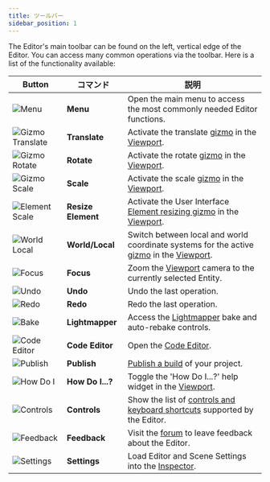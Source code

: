 ```yaml
---
title: ツールバー
sidebar_position: 1
---
```


The Editor's main toolbar can be found on the left, vertical edge of the Editor. You can access many common operations via the toolbar. Here is a list of the functionality available:

| Button | コマンド | 説明 |
| ------ | ------- | ----------- |
| ![Menu](/images/user-manual/editor/toolbar/menu.png) | **Menu** | Open the main menu to access the most commonly needed Editor functions. |
| ![Gizmo Translate](/images/user-manual/editor/toolbar/translate.png) | **Translate** | Activate the translate [gizmo](viewport.md#gizmos) in the [Viewport](viewport.md). |
| ![Gizmo Rotate](/images/user-manual/editor/toolbar/rotate.png) | **Rotate** | Activate the rotate [gizmo](viewport.md#gizmos) in the [Viewport](viewport.md). |
| ![Gizmo Scale](/images/user-manual/editor/toolbar/scale.png) | **Scale** | Activate the scale [gizmo](viewport.md#gizmos) in the [Viewport](viewport.md). |
| ![Element Scale](/images/user-manual/editor/toolbar/resize-element.png) | **Resize Element** | Activate the User Interface [Element resizing gizmo](../user-interface/elements.md#element-resizing) in the [Viewport](viewport.md).  |
| ![World Local](/images/user-manual/editor/toolbar/world-local.png) | **World/Local** | Switch between local and world coordinate systems for the active [gizmo](viewport.md#gizmos) in the [Viewport](viewport.md). |
| ![Focus](/images/user-manual/editor/toolbar/focus.png) | **Focus** | Zoom the [Viewport](viewport.md) camera to the currently selected Entity. |
| ![Undo](/images/user-manual/editor/toolbar/undo.png) | **Undo** | Undo the last operation. |
| ![Redo](/images/user-manual/editor/toolbar/redo.png) | **Redo** | Redo the last operation. |
| ![Bake](/images/user-manual/editor/toolbar/lightmapper.png) | **Lightmapper** | Access the [Lightmapper](../graphics/lighting/runtime-lightmaps.md) bake and auto-rebake controls. |
| ![Code Editor](/images/user-manual/editor/toolbar/code-editor.png) | **Code Editor** | Open the [Code Editor](../scripting/code-editor.md). |
| ![Publish](/images/user-manual/editor/toolbar/publish.png) | **Publish** | [Publish a build](../publishing/web/playcanvas-hosting.md#publishing-a-new-build) of your project. |
| ![How Do I](/images/user-manual/editor/toolbar/how-do-i.png) | **How Do I...?** | Toggle the 'How Do I...?' help widget in the [Viewport](viewport.md). |
| ![Controls](/images/user-manual/editor/toolbar/controls.png) | **Controls** | Show the list of [controls and keyboard shortcuts](keyboard-shortcuts.md) supported by the Editor. |
| ![Feedback](/images/user-manual/editor/toolbar/feedback.png) | **Feedback** | Visit the [forum](https://forum.playcanvas.com/t/playcanvas-editor-feedback) to leave feedback about the Editor. |
| ![Settings](/images/user-manual/editor/toolbar/settings.png) | **Settings** | Load Editor and Scene Settings into the [Inspector](inspector.md). |
